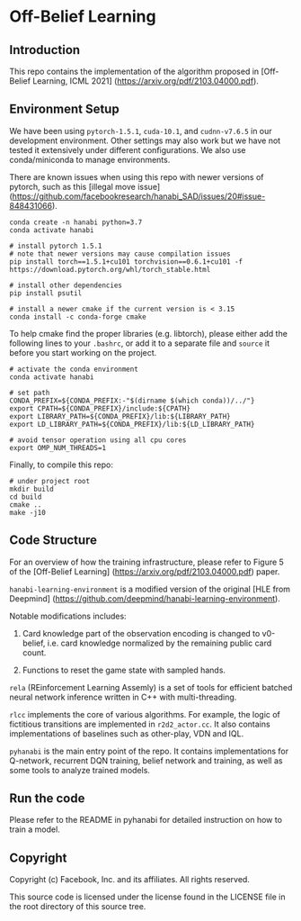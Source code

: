 # Off-Belief Learning

## Introduction

This repo contains the implementation of the algorithm proposed
in [Off-Belief Learning, ICML 2021] (https://arxiv.org/pdf/2103.04000.pdf).

## Environment Setup

We have been using `pytorch-1.5.1`, `cuda-10.1`, and `cudnn-v7.6.5` in
our development environment. Other settings may also work but we have
not tested it extensively under different configurations. We also use
conda/miniconda to manage environments.

There are known issues when using this repo with newer versions
of pytorch, such as this [illegal move issue] (https://github.com/facebookresearch/hanabi_SAD/issues/20#issue-848431066).

```shell
conda create -n hanabi python=3.7
conda activate hanabi

# install pytorch 1.5.1
# note that newer versions may cause compilation issues
pip install torch==1.5.1+cu101 torchvision==0.6.1+cu101 -f https://download.pytorch.org/whl/torch_stable.html

# install other dependencies
pip install psutil

# install a newer cmake if the current version is < 3.15
conda install -c conda-forge cmake
```

To help cmake find the proper libraries (e.g. libtorch), please either
add the following lines to your `.bashrc`, or add it to a separate file
and `source` it before you start working on the project.

```shell
# activate the conda environment
conda activate hanabi

# set path
CONDA_PREFIX=${CONDA_PREFIX:-"$(dirname $(which conda))/../"}
export CPATH=${CONDA_PREFIX}/include:${CPATH}
export LIBRARY_PATH=${CONDA_PREFIX}/lib:${LIBRARY_PATH}
export LD_LIBRARY_PATH=${CONDA_PREFIX}/lib:${LD_LIBRARY_PATH}

# avoid tensor operation using all cpu cores
export OMP_NUM_THREADS=1
```

Finally, to compile this repo:

```shell
# under project root
mkdir build
cd build
cmake ..
make -j10
```

## Code Structure

For an overview of how the training infrastructure, please refer to Figure 5 of the
[Off-Belief Learning] (https://arxiv.org/pdf/2103.04000.pdf) paper.

`hanabi-learning-environment` is a modified version of the original
[HLE from Deepmind] (https://github.com/deepmind/hanabi-learning-environment).

Notable modifications includes:

1) Card knowledge part of the observation encoding is changed to
v0-belief, i.e.  card knowledge normalized by the remaining public
card count.

2) Functions to reset the game state with sampled hands.

`rela` (REinforcement Learning Assemly) is a set of tools for
efficient batched neural network inference written in C++ with
multi-threading.

`rlcc` implements the core of various algorithms. For example, the
logic of fictitious transitions are implemented in `r2d2_actor.cc`.
It also contains implementations of baselines such as other-play, VDN
and IQL.

`pyhanabi` is the main entry point of the repo. It contains implementations for
Q-network, recurrent DQN training, belief network and training, as well as some tools
to analyze trained models.

## Run the code

Please refer to the README in pyhanabi for detailed instruction on how to train a model.

## Copyright
Copyright (c) Facebook, Inc. and its affiliates. All rights reserved.

This source code is licensed under the license found in the LICENSE
file in the root directory of this source tree.
